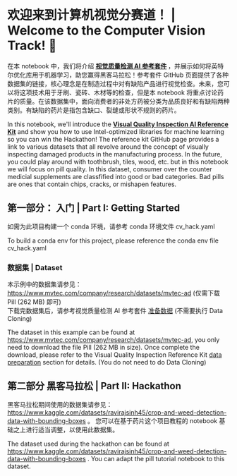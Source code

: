 
# 欢迎来到计算机视觉分赛道！ | Welcome to the Computer Vision Track! 🚀

在本 notebook 中，我们将介绍 <b> [视觉质量检测 AI 参考套件](https://github.com/oneapi-src/visual-quality-inspection) </b>，并展示如何将英特尔优化库用于机器学习，助您赢得黑客马拉松！参考套件 GitHub 页面提供了各种数据集的链接，核心理念是在制造过程中对有缺陷产品进行视觉检查。未来，您可以将这项技术用于牙刷、瓷砖、木材等的检查，但是本 notebook 将重点讨论药片的质量。在该数据集中，面向消费者的非处方药被分类为品质良好和有缺陷两种类别。有缺陷的药片是指包含缺口、裂缝或形状不规则的药片。

In this notebook, we'll introduce the <b>[Visual Quality Inspection AI Reference Kit](https://github.com/oneapi-src/visual-quality-inspection)</b> and show you how to use Intel-optimized libraries for machine learning so you can win the Hackathon! The reference kit GitHub page provides a link to various datasets that all revolve around the concept of visually inspecting damaged products in the manufacturing process. In the future, you could play around with toothbrush, tiles, wood, etc. but in this notebook we will focus on pill quality. In this dataset, consumer over the counter medicial supplements are classfified into good or bad categories. Bad pills are ones that contain chips, cracks, or mishapen features. 

## 第一部分： 入门 | Part I: Getting Started

如需为此项目构建一个 conda 环境，请参考 conda 环境文件 cv_hack.yaml

To build a conda env for this project, please reference the conda env file cv_hack.yaml

### 数据集 | Dataset

本示例中的数据集请参见：https://www.mvtec.com/company/research/datasets/mvtec-ad (仅需下载 Pill (262 MB) 即可)  
下载完数据集后，请参考视觉质量检测 AI 参考套件 [准备数据](https://github.com/oneapi-src/visual-quality-inspection#2-data-preparation) (不需要执行 Data Cloning)

The dataset in this example can be found at https://www.mvtec.com/company/research/datasets/mvtec-ad, you only need to download the file Pill (262 MB in size).
Once complete the download, please refer to the Visual Quality Inspection Reference Kit [data preparation](https://github.com/oneapi-src/visual-quality-inspection#2-data-preparation) section for details. (You do not need to do Data Cloning) 


## 第二部分 黑客马拉松 | Part II: Hackathon

黑客马拉松期间使用的数据集请参见：https://www.kaggle.com/datasets/ravirajsinh45/crop-and-weed-detection-data-with-bounding-boxes 。 您可以在基于药片这个项目教程的 notebook 基础之上进行适当调整，以使用此数据集。

The dataset used during the hackathon can be found at https://www.kaggle.com/datasets/ravirajsinh45/crop-and-weed-detection-data-with-bounding-boxes . You can adapt the pill tutorial notebook to this dataset. 
